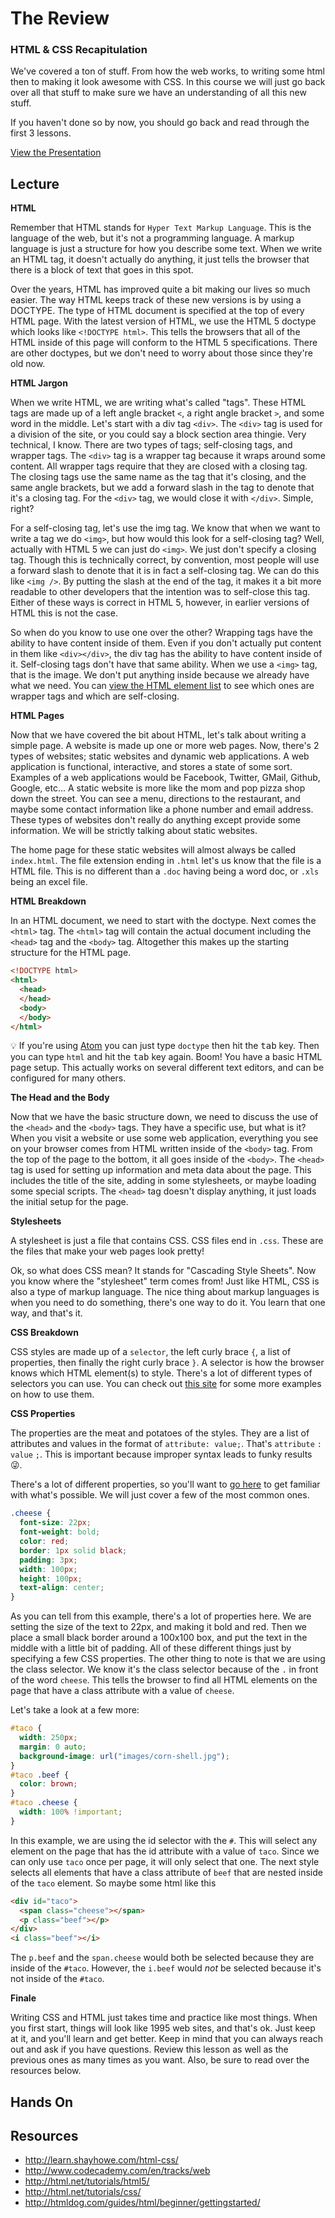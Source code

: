 # The Review

### HTML & CSS Recapitulation

We've covered a ton of stuff. From how the web works, to writing some html then to making it look awesome with CSS. In this course we will just go back over all that stuff to make sure we have an understanding of all this new stuff.

If you haven't done so by now, you should go back and read through the first 3 lessons.

[View the Presentation](presentation.pdf)

## Lecture

**HTML**

Remember that HTML stands for `Hyper Text Markup Language`. This is the language of the web, but it's not a programming language. A markup language is just a structure for how you describe some text. When we write an HTML tag, it doesn't actually do anything, it just tells the browser that there is a block of text that goes in this spot.

Over the years, HTML has improved quite a bit making our lives so much easier. The way HTML keeps track of these new versions is by using a DOCTYPE. The type of HTML document is specified at the top of every HTML page. With the latest version of HTML, we use the HTML 5 doctype which looks like `<!DOCTYPE html>`. This tells the browsers that all of the HTML inside of this page will conform to the HTML 5 specifications. There are other doctypes, but we don't need to worry about those since they're old now.

**HTML Jargon**

When we write HTML, we are writing what's called "tags". These HTML tags are made up of a left angle bracket `<`, a right angle bracket `>`, and some word in the middle. Let's start with a div tag `<div>`. The `<div>` tag is used for a division of the site, or you could say a block section area thingie. Very technical, I know.
There are two types of tags; self-closing tags, and wrapper tags. The `<div>` tag is a wrapper tag because it wraps around some content. All wrapper tags require that they are closed with a closing tag. The closing tags use the same name as the tag that it's closing, and the same angle brackets, but we add a forward slash in the tag to denote that it's a closing tag. For the `<div>` tag, we would close it with `</div>`. Simple, right?

For a self-closing tag, let's use the img tag. We know that when we want to write a tag we do `<img>`, but how would this look for a self-closing tag? Well, actually with HTML 5 we can just do `<img>`. We just don't specify a closing tag. Though this is technically correct, by convention, most people will use a forward slash to denote that it is in fact a self-closing tag. We can do this like `<img />`. By putting the slash at the end of the tag, it makes it a bit more readable to other developers that the intention was to self-close this tag. Either of these ways is correct in HTML 5, however, in earlier versions of HTML this is not the case.

So when do you know to use one over the other? Wrapping tags have the ability to have content inside of them. Even if you don't actually put content in them like `<div></div>`, the div tag has the ability to have content inside of it. Self-closing tags don't have that same ability. When we use a `<img>` tag, that is the image. We don't put anything inside because we already have what we need. You can [view the HTML element list](https://developer.mozilla.org/en-US/docs/Web/HTML/Element) to see which ones are wrapper tags and which are self-closing.

**HTML Pages**

Now that we have covered the bit about HTML, let's talk about writing a simple page. A website is made up one or more web pages. Now, there's 2 types of websites; static websites and dynamic web applications. A web application is functional, interactive, and stores a state of some sort. Examples of a web applications would be Facebook, Twitter, GMail, Github, Google, etc... A static website is more like the mom and pop pizza shop down the street. You can see a menu, directions to the restaurant, and maybe some contact information like a phone number and email address. These types of websites don't really do anything except provide some information. We will be strictly talking about static websites.

The home page for these static websites will almost always be called `index.html`. The file extension ending in `.html` let's us know that the file is a HTML file. This is no different than a `.doc` having being a word doc, or `.xls` being an excel file.

**HTML Breakdown**

In an HTML document, we need to start with the doctype. Next comes the `<html>` tag. The `<html>` tag will contain the actual document including the `<head>` tag and the `<body>` tag. Altogether this makes up the starting structure for the HTML page.

```html
<!DOCTYPE html>
<html>
  <head>
  </head>
  <body>
  </body>
</html>
```

:bulb: If you're using [Atom](http://atom.io) you can just type `doctype` then hit the <kbd>tab</kbd> key. Then you can type `html` and hit the <kbd>tab</kbd> key again. Boom! You have a basic HTML page setup. This actually works on several different text editors, and can be configured for many others.

**The Head and the Body**

Now that we have the basic structure down, we need to discuss the use of the `<head>` and the `<body>` tags. They have a specific use, but what is it? When you visit a website or use some web application, everything you see on your browser comes from HTML written inside of the `<body>` tag. From the top of the page to the bottom, it all goes inside of the `<body>`. The `<head>` tag is used for setting up information and meta data about the page. This includes the title of the site, adding in some stylesheets, or maybe loading some special scripts. The `<head>` tag doesn't display anything, it just loads the initial setup for the page.

**Stylesheets**

A stylesheet is just a file that contains CSS. CSS files end in `.css`. These are the files that make your web pages look pretty!

Ok, so what does CSS mean? It stands for "Cascading Style Sheets". Now you know where the "stylesheet" term comes from! Just like HTML, CSS is also a type of markup language. The nice thing about markup languages is when you need to do something, there's one way to do it. You learn that one way, and that's it.

**CSS Breakdown**

CSS styles are made up of a `selector`, the left curly brace `{`, a list of properties, then finally the right curly brace `}`. A selector is how the browser knows which HTML element(s) to style. There's a lot of different types of selectors you can use. You can check out [this site](http://www.w3schools.com/cssref/css_selectors.asp) for some more examples on how to use them.

**CSS Properties**

The properties are the meat and potatoes of the styles. They are a list of attributes and values in the format of `attribute: value;`. That's `attribute` `:` `value` `;`. This is important because improper syntax leads to funky results :stuck_out_tongue_winking_eye:.

There's a lot of different properties, so you'll want to [go here](http://htmldog.com/reference/cssproperties/) to get familiar with what's possible. We will just cover a few of the most common ones.

```css
.cheese {
  font-size: 22px;
  font-weight: bold;
  color: red;
  border: 1px solid black;
  padding: 3px;
  width: 100px;
  height: 100px;
  text-align: center;
}
```

As you can tell from this example, there's a lot of properties here. We are setting the size of the text to 22px, and making it bold and red. Then we place a small black border around a 100x100 box, and put the text in the middle with a little bit of padding. All of these different things just by specifying a few CSS properties. The other thing to note is that we are using the class selector. We know it's the class selector because of the `.` in front of the word `cheese`. This tells the browser to find all HTML elements on the page that have a class attribute with a value of `cheese`.

Let's take a look at a few more:

```css
#taco {
  width: 250px;
  margin: 0 auto;
  background-image: url("images/corn-shell.jpg");
}
#taco .beef {
  color: brown;
}
#taco .cheese {
  width: 100% !important;
}
```

In this example, we are using the id selector with the `#`. This will select any element on the page that has the id attribute with a value of `taco`. Since we can only use `taco` once per page, it will only select that one. The next style selects all elements that have a class attribute of `beef` that are nested inside of the `taco` element. So maybe some html like this

```html
<div id="taco">
  <span class="cheese"></span>
  <p class="beef"></p>
</div>
<i class="beef"></i>
```

The `p.beef` and the `span.cheese` would both be selected because they are inside of the `#taco`. However, the `i.beef` would *not* be selected because it's not inside of the `#taco`.

**Finale**

Writing CSS and HTML just takes time and practice like most things. When you first start, things will look like 1995 web sites, and that's ok. Just keep at it, and you'll learn and get better. Keep in mind that you can always reach out and ask if you have questions. Review this lesson as well as the previous ones as many times as you want. Also, be sure to read over the resources below.

## Hands On

## Resources
* http://learn.shayhowe.com/html-css/
* http://www.codecademy.com/en/tracks/web
* http://html.net/tutorials/html5/
* http://html.net/tutorials/css/
* http://htmldog.com/guides/html/beginner/gettingstarted/
